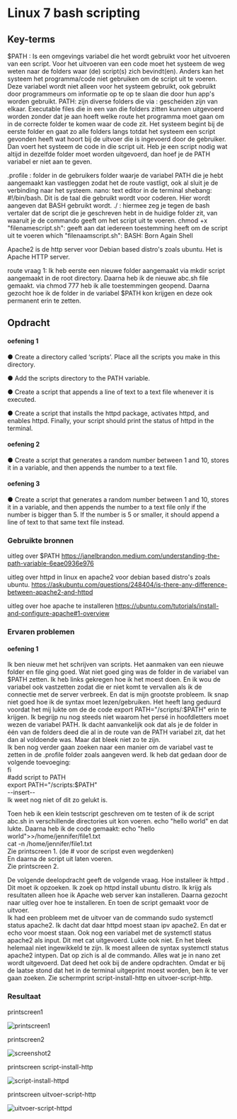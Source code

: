 # Linux 7 bash scripting


## Key-terms
 $PATH : Is een omgevings variabel die het wordt gebruikt voor het uitvoeren van een script. Voor het uitvoeren van een code moet het systeem de weg weten naar de folders waar (de) script(s) zich bevindt(en). Anders kan het systeem het programma/code niet gebruiken om de script uit te voeren. Deze variabel wordt niet alleen voor het systeem gebruikt, ook gebruikt door programmeurs om informatie op te  op te slaan die door hun app's worden gebruikt. 
 PATH: zijn diverse folders die via : gescheiden zijn van elkaar. Executable files die in een van die folders zitten kunnen uitgevoerd worden zonder dat je aan hoeft welke route het programma moet gaan om in de correcte folder te komen waar de code zit. Het systeem begint bij de eerste folder en gaat zo alle folders langs totdat het systeem een script gevonden heeft wat hoort bij de uitvoer die is ingevoerd door de gebruiker. Dan voert het systeem de code in die script uit. Heb je een script nodig wat altijd in dezelfde folder moet worden uitgevoerd, dan hoef je de PATH variabel er niet aan te geven. 
  
 .profile : folder in de gebruikers folder waarje de variabel PATH die je hebt aangemaakt kan vastleggen zodat het de route vastligt, ook al sluit je de verbinding naar het systeem. 
 nano: text editor in de terminal
 shebang: #!/bin/bash. Dit is de taal die gebruikt wordt voor coderen. Hier wordt aangeven dat BASH gebruikt wordt. 
 ./ : hiermee zeg je tegen de bash vertaler dat de script die je geschreven hebt in de huidige folder zit, van waaruit je de commando geeft om het script uit te voeren.
 chmod +x "filenamescript.sh": geeft aan dat iedereen toestemming heeft om de script uit te voeren
 which "filenaamscript.sh":
 BASH: Born Again Shell

Apache2 is de http server voor Debian based distro's zoals ubuntu. Het is Apache HTTP server. 

route vraag 1:
Ik heb eerste een nieuwe folder aangemaakt via mkdir script aangemaakt in de root directory.
Daarna heb ik de nieuwe abc.sh file gemaakt. 
via chmod 777 heb ik alle toestemmingen geopend.
Daarna gezocht hoe ik de folder in de variabel $PATH kon krijgen en deze ook permanent erin te zetten. 




## Opdracht
#### oefening 1
●	Create a directory called ‘scripts’. Place all the scripts you make in this directory.

●	Add the scripts directory to the PATH variable.

●	Create a script that appends a line of text to a text file whenever it is executed.

●	Create a script that installs the httpd package, activates httpd, and enables httpd. Finally, your script should print the 
    status of httpd in the terminal.
#### oefening 2

●	Create a script that generates a random number between 1 and 10, stores it in a variable, and then appends the number to a text file.

#### oefening 3

●	Create a script that generates a random number between 1 and 10, stores it in a variable, and then appends the number to a text file only if the number is bigger than 5. If the number is 5 or smaller, it should append a line of text to that same text file instead.

### Gebruikte bronnen
uitleg over $PATH
https://janelbrandon.medium.com/understanding-the-path-variable-6eae0936e976

uitleg over httpd in linux en apache2 voor debian based distro's zoals ubuntu. 
https://askubuntu.com/questions/248404/is-there-any-difference-between-apache2-and-httpd

uitleg over hoe apache te installeren
https://ubuntu.com/tutorials/install-and-configure-apache#1-overview


### Ervaren problemen
#### oefening 1
Ik ben nieuw met het schrijven van scripts. Het aanmaken van een nieuwe folder en file ging goed. Wat niet goed ging was de folder in de variabel van $PATH zetten. Ik heb links gekregen hoe ik het moest doen. En ik wou de variabel ook vastzetten zodat die er niet komt te vervallen als ik de connectie met de server verbreek. En dat is mijn grootste probleem. Ik snap niet goed hoe ik de syntax moet lezen/gebruiken. Het heeft lang geduurd voordat het mij lukte om de de code export PATH="/scripts/:$PATH" erin te krijgen. Ik begrijp nu nog steeds niet waarom het persé in hoofdletters moet wezen de variabel PATH. Ik dacht aanvankelijk ook dat als je de folder in één van de folders deed die al in de route van de PATH variabel zit, dat het dan al voldoende was. Maar dat bleek niet zo te zijn.   
Ik ben nog verder gaan zoeken naar een manier om de variabel vast te zetten in de .profile folder zoals aangeven werd. 
Ik heb dat gedaan door de volgende toevoeging:  
fi  
#add script to PATH  
export PATH="/scripts:$PATH"  
--insert--  
Ik weet nog niet of dit zo gelukt is.

Toen heb ik een klein testscript geschreven om te testen of ik de script abc.sh in verschillende directories uit kon voeren.
echo "hello world" en dat lukte. Daarna heb ik de code gemaakt:
echo "hello world">>/home/jennifer/file1.txt  
cat -n /home/jennifer/file1.txt   
Zie printscreen 1. (de # voor de scripst even wegdenken)  
En daarna de script uit laten voeren.  
Zie printscreen 2.

De volgende deelopdracht geeft de volgende vraag. Hoe installeer ik httpd . Dit moet ik opzoeken. Ik zoek op httpd install ubuntu distro. Ik krijg als resultaten alleen hoe ik Apache web server kan installeren. Daarna gezocht naar uitleg over hoe te installeren. En toen de script gemaakt voor de uitvoer.  
Ik had een probleem met de uitvoer van de commando sudo systemctl status apache2. Ik dacht dat daar httpd moest staan ipv apache2. En dat er echo voor moest staan. Ook nog een variabel met de systemctl status apache2 als input. Dit met cat uitgevoerd. Lukte ook niet. En het bleek helemaal niet ingewikkeld te zijn. Ik moest alleen de syntax systemctl status apache2 intypen. Dat op zich is al de commando. Alles wat je in nano zet wordt uitgevoerd. Dat deed het ook bij de andere opdrachten. Omdat er bij de laatse stond dat het in de terminal uitgeprint moest worden, ben ik te ver gaan zoeken. Zie schermprint script-install-http en uitvoer-script-http. 


### Resultaat

printscreen1

![printscreen1](https://user-images.githubusercontent.com/123589199/230458061-1f453706-256e-49e0-8008-23b652f37849.png)

printscreen2

![screenshot2](https://user-images.githubusercontent.com/123589199/230471268-b8175f00-bb73-471c-ae85-c07930e0b55e.png)

printscreen script-install-http

![script-install-httpd](https://user-images.githubusercontent.com/123589199/230482602-63388761-62fc-4c49-8a2e-36b8ed2bdf7f.png)

printscreen uitvoer-script-http

![uitvoer-script-httpd](https://user-images.githubusercontent.com/123589199/230482700-52b10dd0-e514-4586-9078-7f3e6ddefdea.png)




